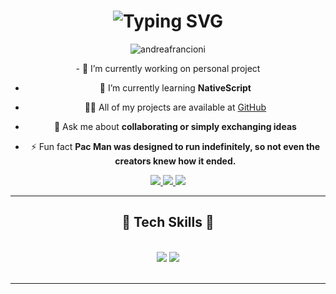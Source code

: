<div align="center">
<h1 align="center">
    <img src="https://readme-typing-svg.herokuapp.com?font=Fira+Code&pause=1000&color=40F71D&center=true&vCenter=true&random=false&width=435&lines=Whassup!%F0%9F%91%8B%F0%9F%8F%BB;I'm+Andrea+Francioni;Welcome+to+my+GitHub!" alt="Typing SVG" />
</h1>

<p align="center"> <img src="https://komarev.com/ghpvc/?username=andreafrancioni&label=Profile%20views&color=0e75b6&style=flat" alt="andreafrancioni" /> </p>

<div align="center">
- 🔭 I’m currently working on personal project

- 🌱 I’m currently learning **NativeScript**

- 👨‍💻 All of my projects are available at [GitHub](https://github.com/andreafrancioni?tab=repositories)

- 💬 Ask me about **collaborating or simply exchanging ideas**

- ⚡ Fun fact **Pac Man was designed to run indefinitely, so not even the creators knew how it ended.**
 </div>
 
<div align="center"> 
  <a href="mailto:andreafrancioni.work@gmail.com">
    <img src="https://img.shields.io/badge/Gmail-333333?style=for-the-badge&logo=gmail&logoColor=red" />
  </a>
  <a href="https://www.linkedin.com/in/andrea-francioni-243888224" target="_blank">
    <img src="https://img.shields.io/badge/LinkedIn-0077B5?style=for-the-badge&logo=linkedin&logoColor=white" target="_blank" />
  </a>
  <a href="https://andreafrancioni.github.io" target="_blank">
     <img src="https://img.shields.io/badge/Portfolio-FF5722?style=for-the-badge&logo=todoist&logoColor=white" target="_blank" />
  </a>
</div>

 <hr/>

 <div align="center"> 
<h2 align="center">🧬 Tech Skills 🧬</h2>
<br/>
<div align="center">
    <img src="https://skillicons.dev/icons?i=html,css,bootstrap,sass,javascript,vue,nodejs,php,laravel,mysql, ">
    <img src="https://skillicons.dev/icons?i=vite,npm,webpack,git,vscode,github,discord,postman" /><br>
</div>
 </div>
<br/>
<hr/>
</div>
